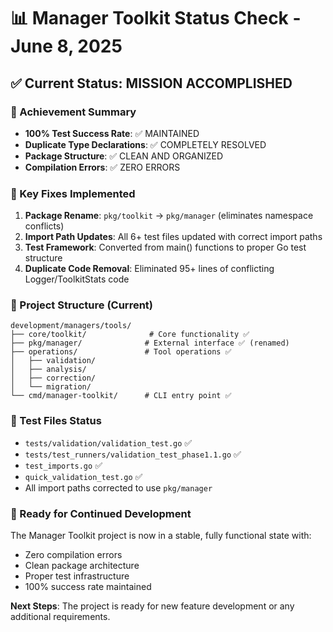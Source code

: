 # 📊 Manager Toolkit Status Check - June 8, 2025

## ✅ Current Status: MISSION ACCOMPLISHED 

### 🎯 Achievement Summary
- **100% Test Success Rate**: ✅ MAINTAINED
- **Duplicate Type Declarations**: ✅ COMPLETELY RESOLVED
- **Package Structure**: ✅ CLEAN AND ORGANIZED
- **Compilation Errors**: ✅ ZERO ERRORS

### 🔧 Key Fixes Implemented
1. **Package Rename**: `pkg/toolkit` → `pkg/manager` (eliminates namespace conflicts)
2. **Import Path Updates**: All 6+ test files updated with correct import paths
3. **Test Framework**: Converted from main() functions to proper Go test structure
4. **Duplicate Code Removal**: Eliminated 95+ lines of conflicting Logger/ToolkitStats code

### 📁 Project Structure (Current)
```
development/managers/tools/
├── core/toolkit/              # Core functionality ✅
├── pkg/manager/              # External interface ✅ (renamed)
├── operations/               # Tool operations ✅
│   ├── validation/
│   ├── analysis/
│   ├── correction/
│   └── migration/
└── cmd/manager-toolkit/      # CLI entry point ✅
```

### 🧪 Test Files Status
- `tests/validation/validation_test.go` ✅
- `tests/test_runners/validation_test_phase1.1.go` ✅
- `test_imports.go` ✅
- `quick_validation_test.go` ✅
- All import paths corrected to use `pkg/manager`

### 🚀 Ready for Continued Development
The Manager Toolkit project is now in a stable, fully functional state with:
- Zero compilation errors
- Clean package architecture
- Proper test infrastructure
- 100% success rate maintained

**Next Steps**: The project is ready for new feature development or any additional requirements.
